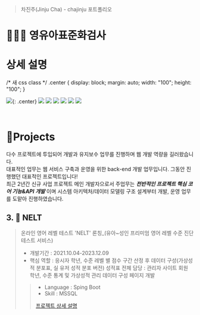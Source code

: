 > 차진주(Jinju Cha) - chajinju 포트폴리오

# 👩🏻‍💻  영유아표준화검사


# 상세 설명
/* 새 css class */
.center {
  display: block;
  margin: auto;
  width: "100";
  height: "100";
}

<img src="https://github.com/jinjucha/jinjucha.github.io/blob/b6d03f03a2f4bd558686ad2f3893f191cbcb1cd8/StandardTest/img/main.png"/>{: .center}
<img src="https://github.com/jinjucha/jinjucha.github.io/blob/b6d03f03a2f4bd558686ad2f3893f191cbcb1cd8/StandardTest/img/user_info.PNG"/> 
<img src="https://github.com/jinjucha/jinjucha.github.io/blob/b6d03f03a2f4bd558686ad2f3893f191cbcb1cd8/StandardTest/img/test_detail.PNG"/> 
<img src="https://github.com/jinjucha/jinjucha.github.io/blob/b6d03f03a2f4bd558686ad2f3893f191cbcb1cd8/StandardTest/img/test_detail2.PNG"/> 
<img src="https://github.com/jinjucha/jinjucha.github.io/blob/b6d03f03a2f4bd558686ad2f3893f191cbcb1cd8/StandardTest/img/result_01.PNG"/> 
<img src="https://github.com/jinjucha/jinjucha.github.io/blob/b6d03f03a2f4bd558686ad2f3893f191cbcb1cd8/StandardTest/img/result_02.PNG"/> 
<img src="https://github.com/jinjucha/jinjucha.github.io/blob/b6d03f03a2f4bd558686ad2f3893f191cbcb1cd8/StandardTest/img/result_03.PNG"/> 


>
<br />

# 📝Projects
다수 프로젝트에 투입되어 개발과 유지보수 업무를 진행하며 웹 개발 역량을 길러왔습니다. <br>
대표적인 업무는 웹 서비스 구축과 운영을 위한 back-end 개발 업무입니다.
그동안 진행했던 대표적인 프로젝트입니다!  
최근 2년간 신규 사업 프로젝트 메인 개발자으로서 주업무는 ***전반적인 프로젝트 핵심 코어 기능&API 개발*** 이며
시스템 아키텍처/데이터 모델링 구조 설계부터 개발, 운영 업무를 도맡아 진행하였습니다.

## 3. 📙 NELT

> 온라인 영어 레벨 테스트 'NELT' 론칭_(유아~성인 프리미엄 영어 레벨 수준 진단 테스트 서비스)
>
> - 개발기간 : 2021.10.04-2023.12.09
> - 핵심 역할
> : 응시자 학년, 수준 레벨 별 점수 구간 산정 후 데이터 구성(가상성적 분포표, 실 유저 성적 분포 버전) 성적표 전체 담당
> : 관리자 사이트 회원 학년, 수준 통계 및 가상성적 관리 데이터 구성 페이지 개발
>> - Language : Sping Boot
>> - Skill : MSSQL
>>
>> [프로젝트 상세 설명](https://github.com/kimphysicsman/mylittleshoes_backend)
>
<br />

<br />
